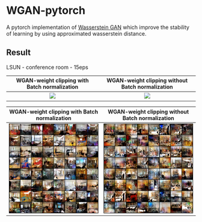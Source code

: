 # WGAN-pytorch
A pytorch implementation of [Wasserstein GAN](https://arxiv.org/abs/1701.07875) which improve the stability of learning by using approximated wasserstein distance.


## Result

LSUN - conference room - 15eps


 |WGAN-weight clipping with Batch normalization | WGAN-weight clipping without Batch normalization|                                   
 |:---: | :---:|                                       
 |<img src="./assets/wgan-wc-bn-LSUN_conference_room.gif">|<img src="./assets/wgan-wc-LSUN_conference_room.gif">|



 |WGAN-weight clipping with Batch normalization | WGAN-weight clipping without Batch normalization|                                   
 |:---: | :---:|                                       
 |<img src="./assets/WGAN-wc-bn-LSUN_conference_room.png">|<img src="./assets/wgan-wc-LSUN_conference_room.png">|
